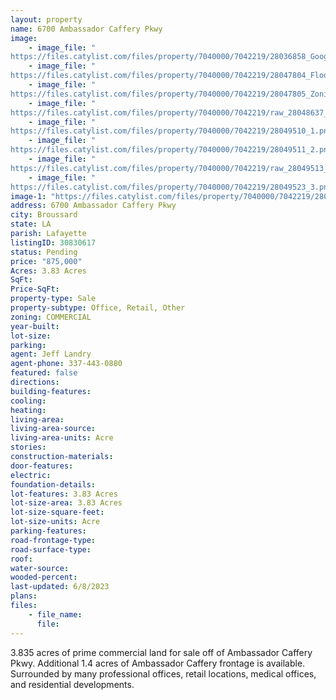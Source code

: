 ```yaml
---
layout: property
name: 6700 Ambassador Caffery Pkwy
image:
    - image_file: "https://files.catylist.com/files/property/7040000/7042219/28036858_Google_Map___6700_Ambassador_Caffery___JeffRex.jpg"
    - image_file: "https://files.catylist.com/files/property/7040000/7042219/28047804_Flood_.png"
    - image_file: "https://files.catylist.com/files/property/7040000/7042219/28047805_Zoning___6700_Ambassador_Caffery___RexJeff.png"
    - image_file: "https://files.catylist.com/files/property/7040000/7042219/raw_28048637_Flyer___6700_Ambassador_Caffery___JeffRex.pdf"
    - image_file: "https://files.catylist.com/files/property/7040000/7042219/28049510_1.png"
    - image_file: "https://files.catylist.com/files/property/7040000/7042219/28049511_2.png"
    - image_file: "https://files.catylist.com/files/property/7040000/7042219/raw_28049513_Flood___6700_Ambassador_Caffery___RexJeff.pdf"
    - image_file: "https://files.catylist.com/files/property/7040000/7042219/28049523_3.png"
image-1: "https://files.catylist.com/files/property/7040000/7042219/28047803_Aerial___6700_Ambassador_Caffery___JeffRex.png"
address: 6700 Ambassador Caffery Pkwy
city: Broussard
state: LA
parish: Lafayette
listingID: 30830617
status: Pending
price: "875,000"
Acres: 3.83 Acres
SqFt:
Price-SqFt:
property-type: Sale
property-subtype: Office, Retail, Other
zoning: COMMERCIAL
year-built:
lot-size:
parking:
agent: Jeff Landry
agent-phone: 337-443-0880
featured: false
directions:
building-features:
cooling:
heating:
living-area:
living-area-source:
living-area-units: Acre
stories:
construction-materials:
door-features:
electric:
foundation-details:
lot-features: 3.83 Acres
lot-size-area: 3.83 Acres
lot-size-square-feet:
lot-size-units: Acre
parking-features:
road-frontage-type:
road-surface-type:
roof:
water-source:
wooded-percent:
last-updated: 6/8/2023
plans:
files:
    - file_name:
      file:
---
```

3.835 acres of prime commercial land for sale off of Ambassador Caffery Pkwy. Additional 1.4 acres of Ambassador Caffery frontage is available. Surrounded by many professional offices, retail locations, medical offices, and residential developments.
